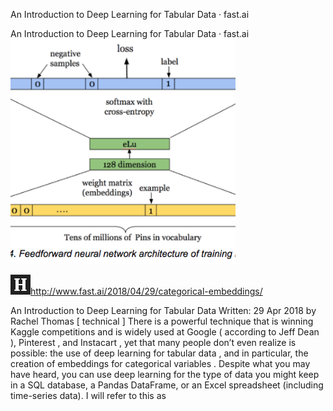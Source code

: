 An Introduction to Deep Learning for Tabular Data · fast.ai

An Introduction to Deep Learning for Tabular Data · fast.ai
![](../_resources/c51d9740e7a8fec99386026706441a6e.png)

![](../_resources/76b06d61ddc3928420cf0a455990fb65.png)http://www.fast.ai/2018/04/29/categorical-embeddings/

An Introduction to Deep Learning for Tabular Data Written: 29 Apr 2018 by Rachel Thomas [ technical ] There is a powerful technique that is winning Kaggle competitions and is widely used at Google ( according to Jeff Dean ), Pinterest , and Instacart , yet that many people don’t even realize is possible: the use of deep learning for tabular data , and in particular, the creation of embeddings for categorical variables . Despite what you may have heard, you can use deep learning for the type of data you might keep in a SQL database, a Pandas DataFrame, or an Excel spreadsheet (including time-series data). I will refer to this as